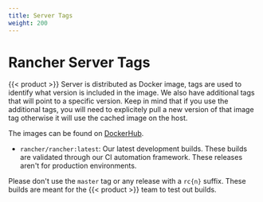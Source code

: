```yaml
---
title: Server Tags
weight: 200
---
```


# Rancher Server Tags

{{< product >}} Server is distributed as Docker image, tags are used to identify what version is included in the image. We also have additional tags that will point to a specific version. Keep in mind that if you use the additional tags, you will need to explicitely pull a new version of that image tag otherwise it will use the cached image on the host.

The images can be found on [DockerHub](https://hub.docker.com/r/rancher/rancher/tags/).

-	`rancher/rancher:latest`: Our latest development builds. These builds are validated through our CI automation framework. These releases aren't for production environments.

<!-- -	`rancher/rancher:stable`: Our latest stable release builds. This tag is recommended for production. -->

Please don't use the `master` tag or any release with a `rc{n}` suffix. These builds are meant for the {{< product >}} team to test out builds.
